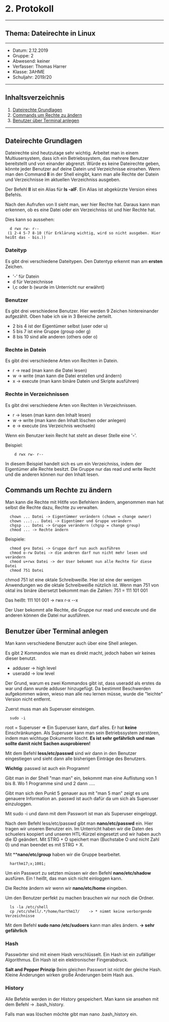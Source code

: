 # 2. Protokoll
---------------------------------------------
## Thema: Dateirechte in Linux
---------------------------------------------
* Datum:      2.12.2019 
* Gruppe:     2  
* Abwesend:   keiner
* Verfasser:  Thomas Harrer 
* Klasse:     3AHME
* Schuljahr:  2019/20
---------------------------------------------
## Inhaltsverzeichnis

1) [Dateirechte Grundlagen](#dateirechte-grundlagen)
2) [Commands um Rechte zu ändern](#commands-um-rechte-zu-ändern)
3) [Benutzer über Terminal anlegen](#benutzer-über-terminal-anlegen)

---------------------------------------------
## Dateirechte Grundlagen
Dateirechte sind heutzutage sehr wichtig. Arbeitet man in einem Multiusersystem, dass ich ein Betriebssystem, das mehrere Benutzer 
bereitstellt und von einander abgrenzt. Würde es keine Dateirechte geben, könnte jeder Benutzer auf deine Datein und Verzeichnisse einsehen.
Wenn man den Command **ll** in der Shell eingibt, kann man alle Rechte der Datein und Verzeichnisse im aktuellen Verzeichniss ausgeben.

Der Befehl **ll** ist ein Alias für **ls -alF**.
Ein Alias ist abgekürzte Version eines Befehls.

Nach den Aufrufen von ll sieht man, wer hier Rechte hat. Daraus kann man erkennen, ob es eine Datei oder ein Verzeichniss ist und 
hier Rechte hat.

Dies kann so aussehen:
```
  d rwx rw- r--
 (1 2-4 5-7 8-10 (für Erklärung wichtig, wird so nicht ausgeben. Hier heißt das - bis.))

```

### Dateityp
Es gibt drei verschiedene Dateitypen. Den Datentyp erkennt man am **ersten** Zeichen.

* '-' für Datein
* d für Verzeichnisse
* l,c oder b (wurde im Unterricht nur erwähnt)

### Benutzer
Es gibt drei verschiedene Benutzer. Hier werden 9 Zeichen hintereinander aufgezählt. Oben habe ich sie in 3 Bereiche zerteilt.

* 2 bis 4 ist der Eigentümer selbst (user oder u)
* 5 bis 7 ist eine Gruppe (group oder g)
* 8 bis 10 sind alle anderen (others oder o)

### Rechte in Datein
Es gibt drei verschiedene Arten von Rechten in Datein.

* r -> read (man kann die Datei lesen)
* w -> write (man kann die Datei erstellen und ändern)
* x -> execute (man kann binäre Datein und Skripte ausführen)

### Rechte in Verzeichnissen
Es gibt drei verschiedene Arten von Rechten in Verzeichnissen.

* r -> lesen (man kann den Inhalt lesen)
* w -> write (man kann den Inhalt löschen oder anlegen)
* e -> execute (ins Verzeichnis wechseln)

Wenn ein Benutzer kein Recht hat steht an dieser Stelle eine '**-**'.

Beispiel:
```
    d rwx rw- r--
```
In diesem Beispiel handelt sich es um ein Verzeichniss, indem der Eigentümer alle Rechte besitzt. Die Gruppe nur das read und write Recht und die anderen können nur den Inhalt lesen.


## Commands um Rechte zu ändern
Man kann die Rechte mit Hitlfe von Befehlern ändern, angenommen man hat selbst die Rechte dazu, Rechte zu verwalten.

```
  chown ... Datei -> Eigentümmer verändern (chown = change owner)
  chown ...:... Datei -> Eigentümer und Gruppe verändern
  chgsp ... Datei -> Gruppe verändern (chgsp = change group)
  chmod ... -> Rechte ändern 
```

Beispiele:
```
  chmod g+x Datei -> Gruppe darf nun auch ausführen
  chmod o-rw Datei -> die anderen darf nun nicht mehr lesen und verändern
  chmod u+rwx Datei -> der User bekommt nun alle Rechte für diese Datei
  chmod 751 Datei 
```
chmod 751 ist eine oktale Schreibweiße. Hier ist eine der wenigen Anwendungen wo die oktale Schreibweiße nützlich ist.
Wenn man 751 von oktal ins binäre übersetzt bekommt man die Zahlen:
751 = 111 101 001

Das heißt:
    111 101 001
->  rwx r-x --x

Der User bekommt alle Rechte, die Gruppe nur read und execute und die anderen können die Datei nur ausführen.


## Benutzer über Terminal anlegen
Man kann verschiedene Benutzer auch über eine Shell anlegen.

Es gibt 2 Kommandos wie man es direkt macht, jedoch haben wir keines dieser benutzt.

* adduser -> high level
* useradd -> low level

Der Grund, warum es zwei Kommandos gibt ist, dass useradd als erstes da war und dann wurde adduser hinzugefügt. Da bestimmt Beschwerden aufgekommen wären, wieso man alle neu lernen müsse, wurde die "leichte" Version nicht entfernt.

Zuerst muss man als Superuser einsteigen. 
```
  sudo -i
```

root = Superuser
 => Ein Superuser kann, darf alles. Er hat **keine** Einschränkungen. Als Superuser kann man sein Betriebssystem zerstören, indem man       wichtuge Dokumente löscht. **Es ist sehr gefährlich und man sollte damit nicht Sachen ausprobieren!**
 
 Mit dem Befehl **less/etc/passwd** sind wir dann in den Benutzer eingestiegen und sieht dann alle bisherigen Einträge des Benutzers.
 
**Wichtig**: passwd ist auch ein Programm!
              
Gibt man in der Shell "man man" ein, bekommt man eine Auflistung von 1 bis 8. Wo 1 Programme sind und 2 dann .....
              
Gibt man sich den Punkt 5 genauer aus mit "man 5 man" zeigt es uns genauere Information an.
passwd ist auch dafür da um sich als Superuser einzuloggen.


Mit sudo -i und dann mit dem Passwort ist man als Superuser eingeloggt.

Nach dem Befehl less/etc/passwd gibt man **nano/etc/passwd** ein.
Hier tragen wir unseren Benutzer ein. 
Im Unterricht haben wir die Daten des schuelers koopiert und unseren HTL-Kürzel eingesetzt und wir haben auch die ID geändert.
Mit STRG + O speichert man (Buchstabe O und nicht Zahl 0) und man beendet es mit STRG + X.

Mit ****nano/etc/group** haben wir die Gruppe bearbeitet.
```
  harthm17;x;1001;
```

Um ein Passwort zu setzten müssen wir den Befehl **nano/etc/shadow** ausfüren.
Ein ! heißt, das man sich nicht einloggen kann.

Die Rechte ändern wir wenn wir **nano/etc/home** eingeben.

Um den Benutzer perfekt zu machen brauchen wir nur noch die Ordner.
```
  ls -la /etc/shell
  cp /etc/shell/.*/home/harthm17/    -> * nimmt keine verborgende Verzeichnisse
```

Mit dem Befehl **sudo nano /etc/sudoers** kann man alles ändern. **-> sehr gefährlich**

### Hash
Passwörter sind mit einem Hash verschlüsselt. Ein Hash ist ein zufälliger Algorithmus.
Ein Hash ist ein elektronischer Fingerabdruck.

**Salt and Pepper Prinzip**
Beim gleichen Passwort ist nicht der gleiche Hash.
Kleine Änderungen wirken große Änderungen beim Hash aus.

### History
Alle Befehle werden in der History gespeichert.
Man kann sie ansehen mit dem Befehl -> .bash_history.

Falls man was löschen möchte gibt man nano .bash_history ein.




